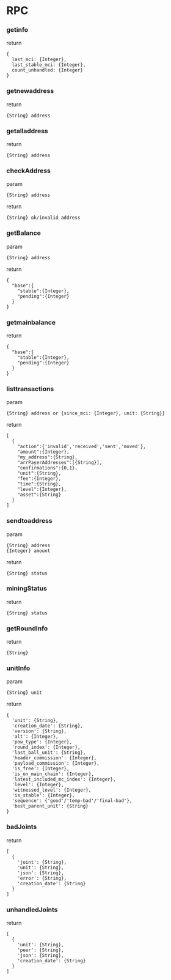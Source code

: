# RPC

### getinfo

return

```
{
  last_mci: {Integer}, 
  last_stable_mci: {Integer},
  count_unhandled: {Integer} 
}
 ```
 
### getnewaddress

return

```
{String} address
```

### getalladdress

return

```
{String} address
```

### checkAddress

param

```
{String} address
```

return

```
{String} ok/invalid address
```

### getBalance

param

```
{String} address
```

return

```
{
  "base":{
    "stable":{Integer},
    "pending":{Integer}
  }
}
```

### getmainbalance

return

```
{
  "base":{
    "stable":{Integer},
    "pending":{Integer}
  }
}
```

### listtransactions

param

```
{String} address or {since_mci: {Integer}, unit: {String}}
```

return

```
[
  {
    "action":{'invalid','received','sent','moved'},
    "amount":{Integer},
    "my_address":{String},
    "arrPayerAddresses":[{String}],
    "confirmations":{0,1},
    "unit":{String},
    "fee":{Integer},
    "time":{String},
    "level":{Integer},
    "asset":{String}
  }
]
```

### sendtoaddress

param

```
{String} address
{Integer} amount
```

return

```
{String} status
```

### miningStatus

return

```
{String} status
```

### getRoundInfo

return

```
{String} 
```

### unitInfo

param

```
{String} unit
```

return

```
{
  'unit': {String},
  'creation_date': {String},
  'version': {String},
  'alt': {Integer},
  'pow_type': {Integer},
  'round_index': {Integer},
  'last_ball_unit': {String},
  'header_commission': {Integer},
  'payload_commission': {Integer},
  'is_free': {Integer},
  'is_on_main_chain': {Integer},
  'latest_included_mc_index': {Integer},
  'level': {Integer},
  'witnessed_level': {Integer},
  'is_stable': {Integer},
  'sequence': {'good'/'temp-bad'/'final-bad'},
  'best_parent_unit': {String}
}
```

### badJoints

return

```
[
  {
    'joint': {String},
    'unit': {String},
    'json': {String},
    'error': {String},
    'creation_date': {String}
  }
]
```

### unhandledJoints

return

```
[
  {
    'unit': {String},
    'peer': {String},
    'json': {String},
    'creation_date': {String}
  }
]
```